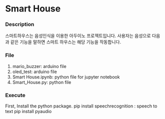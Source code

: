 # Smart House

### Description

스마트하우스는 음성인식을 이용한 아두이노 프로젝트입니다.
사용자는 음성으로 다음과 같은 기능을 말하면 스마트 하우스는 해당 기능을 작동합니다.


### File

1. mario_buzzer: arduino file
2. oled_test: arduino file
3. Smart House.ipynb: python file for jupyter notebook
4. Smart_House.py: python file 

### Execute

First, Install the python package.
pip install speechrecognition : speech to text
pip install pyaudio 

